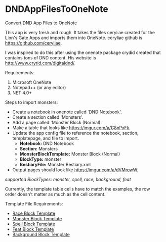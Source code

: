# DNDAppFilesToOneNote
Convert DND App Files to OneNote

This app is very fresh and rough.  It takes the files ceryliae created for the Lion's Gate Apps and imports them into OneNote.
ceryliae github is https://github.com/ceryliae.

I was inspired to do this after using the onenote package crydid created that contains tons of DND content.  His website is
http://www.cryrid.com/digitaldnd/.


Requirements:
1. Microsoft OneNote
2. Notepad++ (or any editor)
3. NET 4.0+


Steps to import monsters:
- Create a notebook in onenote called 'DND Notebook'.
- Create a section called 'Monsters'.
- Add a page called 'Monster Block (Normal).
- Make a table that looks like https://imgur.com/a/C8nPxFk.
- Update the app config file to reference the notebook, section, templatepage, and file to import.
  - **Notebook:** DND Notebook
  - **Section:** Monsters
  - **MonsterBlockTemplate:** Monster Block (Normal)
  - **BlockType:** monster
  - **BestiaryFile:** Monster Bestiary.xml
- Output pages should look like https://imgur.com/a/dVMrowW.

_supported BlockTypes: monster, spell, race, background, feat_

Currently, the template table cells have to match the examples, the row order doesn't matter as much as the cell content.

Template File Requirements:
- [Race Block Template](https://imgur.com/a/2iQF0f1)
- [Monster Block Template](https://imgur.com/a/czLz9Qp)
- [Spell Block Template](https://imgur.com/a/9rrCI13)
- [Feat Block Template](https://imgur.com/a/KuizSFr)
- [Background Block Template](https://imgur.com/a/7Y2D2Yh)
